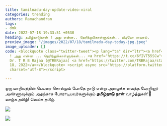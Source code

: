 ```yaml
---
title: tamilnadu-day-update-video-viral
categories: trending
authors: Ramachandran
tags:
- dmk
date: 2022-07-18 19:33:51 +0530
heading: தமிழ்நாடுநாள் ! அது என்ன.. தெரிந்துகொள்ளுங்கள்.. வீடியோ வைரல்.
preview_image: "/images/2022/07/18/tamilnadu-day-today-jpg.jpeg"
image_uploader: []
code: <blockquote class="twitter-tweet"><p lang="ta" dir="ltr"><a href="https://twitter.com/hashtag/%E0%AE%A4%E0%AE%AE%E0%AE%BF%E0%AE%B4%E0%AF%8D%E0%AE%A8%E0%AE%BE%E0%AE%9F%E0%AF%81%E0%AE%A8%E0%AE%BE%E0%AE%B3%E0%AF%8D?src=hash&amp;ref_src=twsrc%5Etfw">#தமிழ்நாடுநாள்</a>
  ! அது என்ன ... தெரிந்துகொள்ளுங்கள்... <a href="https://t.co/6fIVT55SCw">pic.twitter.com/6fIVT55SCw</a></p>&mdash;
  Dr. T R B Rajaa (@TRBRajaa) <a href="https://twitter.com/TRBRajaa/status/1548983766353203200?ref_src=twsrc%5Etfw">July
  18, 2022</a></blockquote> <script async src="https://platform.twitter.com/widgets.js"
  charset="utf-8"></script>

---
```

ஒரு மாநிலத்தின் பெயரை சொல்லும் போதே நாடு என்று அழைக்க வைத்த பேரறிஞர் அண்ணாவுக்கும் அதற்காக போராடியவர்களுக்கும் **தமிழ்நாடு** **நாள்** வாழ்த்துகள்!💐 வாழ்க தமிழ்! வெல்க தமிழ்.

![](/images/2022/07/18/tamilnadu-day-july-18-jpg.jpeg)

![](/images/2022/07/18/tamilnadu-day-july-18-1-jpg.jpeg)
